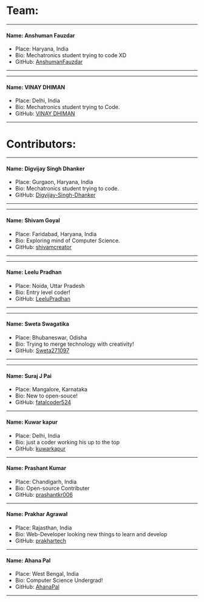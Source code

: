 # Team:
---
#### Name: Anshuman Fauzdar
- Place: Haryana, India
- Bio: Mechatronics student trying to code XD
- GitHub: [AnshumanFauzdar](github.com/AnshumanFauzdar)
---
---
#### Name: VINAY DHIMAN
- Place: Delhi, India
- Bio: Mechatronics student trying to Code.
- GitHub: [VINAY DHIMAN](https://github.com/VinayDhiman)
---
# Contributors:
---
#### Name: Digvijay Singh Dhanker
- Place: Gurgaon, Haryana, India
- Bio: Mechatronics student trying to code.
- GitHub: [Digvijay-Singh-Dhanker](https://github.com/Digvijay-Singh-Dhanker)

---
---
#### Name: Shivam Goyal
- Place: Faridabad, Haryana, India
- Bio: Exploring mind of Computer Science.
- GitHub: [shivamcreator](https://github.com/shivamcreator/)

---
---
#### Name: Leelu Pradhan
- Place: Noida, Uttar Pradesh
- Bio: Entry level coder! 
- GitHub: [LeeluPradhan](https://github.com/LeeluPradhan)
---

---
#### Name: Sweta Swagatika
- Place: Bhubaneswar, Odisha
- Bio: Trying to merge technology with creativity! 
- GitHub: [Sweta271097](https://github.com/Sweta271097)
---

---
#### Name: Suraj J Pai
- Place: Mangalore, Karnataka
- Bio: New to open-souce!
- GitHub: [fatalcoder524](https://github.com/fatalcoder524)
---
#### Name: Kuwar kapur
- Place: Delhi, India
- Bio: just a coder working his up to the top
- GitHub: [kuwarkapur](https://github.com/kuwarkapur)
---

#### Name: Prashant Kumar
- Place: Chandigarh, India
- Bio: Open-source Contributer
- GitHub: [prashantkr006](https://github.com/prashantkr006)
---

#### Name: Prakhar Agrawal
- Place: Rajasthan, India
- Bio: Web-Developer looking new things to learn and develop
- GitHub: [prakhartech](https://github.com/prakhatech)
---

#### Name: Ahana Pal
- Place: West Bengal, India
- Bio: Computer Science Undergrad!
- GitHub: [AhanaPal](https://github.com/ErzaTitania-2001)
---

